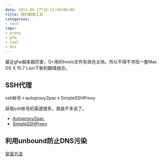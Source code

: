 ```yaml
---
date: 2011-09-17T15:13:49+08:00
title: 我的翻墙工具
categories:
- tech
tags:
- proxy
- gfw
- tool
- dns
---
```

最近gfw越来越厉害，G+用的hosts文件失效也太快。所以不得不寻找一套Mac OS X 10.7 Lion下新的翻墙组合。

## SSH代理 ##
ssh帐号＋autoproxy2pac＋SimpleSSHProxy

获取ssh帐号的渠道很多，我就不多说了。

* [Autoproxy2pac](http://autoproxy2pac.appspot.com/)
* [SimpleSSHProxy](http://ivsays.appspot.com/2011/05/16/get-SimpleSSHProxy.html)

## 利用unbound防止DNS污染 ##

[安装方法](http://www.showmuch.com/article/article_114.html)

